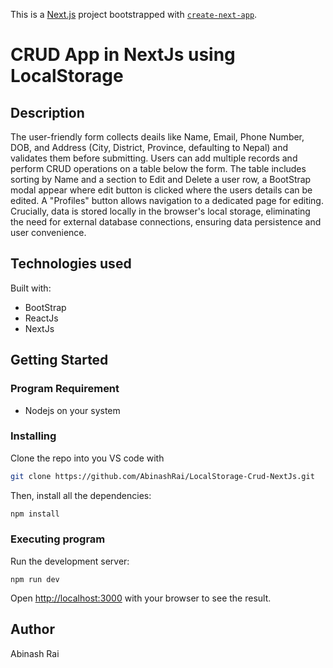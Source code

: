 This is a [Next.js](https://nextjs.org/) project bootstrapped with [`create-next-app`](https://github.com/vercel/next.js/tree/canary/packages/create-next-app).

# CRUD App in NextJs using LocalStorage

## Description

The user-friendly form collects deails like Name, Email, Phone Number, DOB, and Address (City, District, Province, defaulting to Nepal) and validates them before submitting. Users can add multiple records and perform CRUD operations on a table below the form. The table includes sorting by Name and a section to Edit and Delete a user row, a BootStrap modal appear where edit button is clicked where the users details can be edited. A "Profiles" button allows navigation to a dedicated page for editing. Crucially, data is stored locally in the browser's local storage, eliminating the need for external database connections, ensuring data persistence and user convenience.

## Technologies used
Built with: 
- BootStrap
- ReactJs
- NextJs

## Getting Started

### Program Requirement 

* Nodejs on your system

### Installing

Clone the repo into you VS code with 
```bash
git clone https://github.com/AbinashRai/LocalStorage-Crud-NextJs.git
```

Then, install all the dependencies: 
```bash
npm install
```



### Executing program

Run the development server:

```
npm run dev
```
Open [http://localhost:3000](http://localhost:3000) with your browser to see the result.


## Author

Abinash Rai


